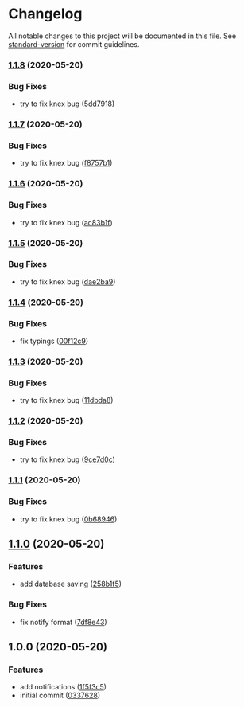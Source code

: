 # Changelog

All notable changes to this project will be documented in this file. See [standard-version](https://github.com/conventional-changelog/standard-version) for commit guidelines.

### [1.1.8](https://github.com/trip-a-trip/core-user/compare/v1.1.7...v1.1.8) (2020-05-20)

### Bug Fixes

- try to fix knex bug ([5dd7918](https://github.com/trip-a-trip/core-user/commit/5dd791845e89cd08656450946a5c114d5d39a1e6))

### [1.1.7](https://github.com/trip-a-trip/core-user/compare/v1.1.6...v1.1.7) (2020-05-20)

### Bug Fixes

- try to fix knex bug ([f8757b1](https://github.com/trip-a-trip/core-user/commit/f8757b180c39ef802492d96962bc99e5951b6f71))

### [1.1.6](https://github.com/trip-a-trip/core-user/compare/v1.1.5...v1.1.6) (2020-05-20)

### Bug Fixes

- try to fix knex bug ([ac83b1f](https://github.com/trip-a-trip/core-user/commit/ac83b1f00378e620fac36732bf08becf2004b1cb))

### [1.1.5](https://github.com/trip-a-trip/core-user/compare/v1.1.4...v1.1.5) (2020-05-20)

### Bug Fixes

- try to fix knex bug ([dae2ba9](https://github.com/trip-a-trip/core-user/commit/dae2ba973baff9e8ce89b9a9ab3671cba72623bc))

### [1.1.4](https://github.com/trip-a-trip/core-user/compare/v1.1.3...v1.1.4) (2020-05-20)

### Bug Fixes

- fix typings ([00f12c9](https://github.com/trip-a-trip/core-user/commit/00f12c9f68df0b2a8565dd993e3214c5472ce683))

### [1.1.3](https://github.com/trip-a-trip/core-user/compare/v1.1.2...v1.1.3) (2020-05-20)

### Bug Fixes

- try to fix knex bug ([11dbda8](https://github.com/trip-a-trip/core-user/commit/11dbda8689e7514eb96fa4449173cfd1be4d3bc5))

### [1.1.2](https://github.com/trip-a-trip/core-user/compare/v1.1.1...v1.1.2) (2020-05-20)

### Bug Fixes

- try to fix knex bug ([9ce7d0c](https://github.com/trip-a-trip/core-user/commit/9ce7d0ca9df330fc49585cca91505c4f97001029))

### [1.1.1](https://github.com/trip-a-trip/core-user/compare/v1.1.0...v1.1.1) (2020-05-20)

### Bug Fixes

- try to fix knex bug ([0b68946](https://github.com/trip-a-trip/core-user/commit/0b68946e20afd105e72ffd1ddf74ff00644f5e0e))

## [1.1.0](https://github.com/trip-a-trip/core-user/compare/v1.0.0...v1.1.0) (2020-05-20)

### Features

- add database saving ([258b1f5](https://github.com/trip-a-trip/core-user/commit/258b1f53531b11ef3292a4bf547eca6a89d46ef4))

### Bug Fixes

- fix notify format ([7df8e43](https://github.com/trip-a-trip/core-user/commit/7df8e43a78b3b912c20bc38675cf04abe8438cab))

## 1.0.0 (2020-05-20)

### Features

- add notifications ([1f5f3c5](https://github.com/trip-a-trip/core-user/commit/1f5f3c5084d8b4a27fd84a3d0b7bbaabb6646ce2))
- initial commit ([0337628](https://github.com/trip-a-trip/core-user/commit/0337628aac0a0e479ceae18ba793cf76e672d282))
